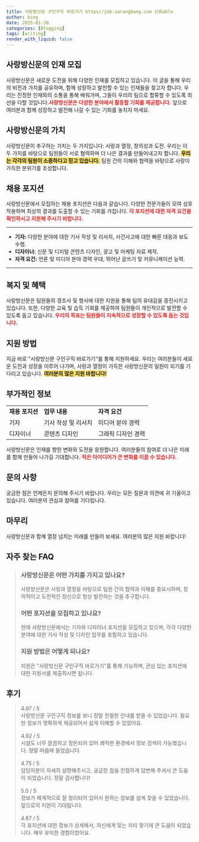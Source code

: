 ```yaml
---
title: 사랑방신문 구인구직 바로가기 https//job.sarangbang.com 신뢰able
author: bing
date: 2025-01-30
categories: [Blogging]
tags: [writing]
render_with_liquid: false
---
```



<h2 id='사랑방신문의 인재 모집'>사랑방신문의 인재 모집</h2>

<p>사랑방신문은 새로운 도전을 위해 다양한 인재를 모집하고 있습니다. 이 글을 통해 우리의 비전과 가치를 공유하며, 함께 성장하고 발전할 수 있는 인재들을 찾고자 합니다. 우리는 진정한 인재와의 소통을 통해 배워가며, 그들이 우리의 팀으로 합류할 수 있도록 최선을 다할 것입니다.<b><span style="color: #ee2323;">사랑방신문은 다양한 분야에서 활동할 기회를 제공합니다.</span></b> 앞으로 여러분과 함께 성장하고 발전해 나갈 수 있는 기회를 놓치지 마세요.</p>

<h2 id='사랑방신문의 가치'>사랑방신문의 가치</h2>

<p>사랑방신문이 추구하는 가치는 두 가지입니다: 사랑과 열정, 창의성과 도전. 우리는 이 두 가지를 바탕으로 팀원들이 서로 협력하며 더 나은 결과를 만들어내고자 합니다. <b><span style="background-color: #ffe066;">우리는 각각의 팀원이 소중하다고 믿고 있습니다.</span></b> 팀원 간의 이해와 협력을 바탕으로 사랑이 가득한 분위기를 조성합니다.</p>

<h2 id='채용 포지션'>채용 포지션</h2>

<p>사랑방신문에서 모집하는 채용 포지션은 다음과 같습니다. 다양한 전문가들이 모여 상호 작용하며 최상의 결과를 도출할 수 있는 기회를 가집니다. <b><span style="color: #ee2323;">각 포지션에 대한 자격 요건을 확인하시고 지원해 주시기 바랍니다.</span></b></p>

<hr />

<ul>
    <li><b>기자:</b> 다양한 분야에 대한 기사 작성 및 리서치, 사건사고에 대한 빠른 대응과 보도 수행.</li>
    <li><b>디자이너:</b> 신문 및 디지털 콘텐츠 디자인, 광고 및 마케팅 자료 제작.</li>
    <li><b>자격 요건:</b> 언론 및 미디어 분야 경력 우대, 뛰어난 글쓰기 및 커뮤니케이션 능력.</li>
</ul>

<hr />

<h2 id='복지 및 혜택'>복지 및 혜택</h2>

<p>사랑방신문은 팀원들의 경조사 및 행사에 대한 지원을 통해 팀의 유대감을 증진시키고 있습니다. 또한, 다양한 교육 및 습득 기회를 제공하여 팀원들이 개인적으로 발전할 수 있도록 돕고 있습니다. <b><span style="color: #ee2323;">우리의 목표는 팀원들이 지속적으로 성장할 수 있도록 돕는 것입니다.</span></b></p>

<h2 id='지원 방법'>지원 방법</h2>

<p>지금 바로 "사랑방신문 구인구직 바로가기"를 통해 지원하세요. 우리는 여러분들이 새로운 도전과 성장을 이루어 나가며, 사랑과 열정이 가득한 사랑방신문의 일원이 되기를 기다리고 있습니다. <b><span style="background-color: #ffe066;">여러분의 많은 지원 바랍니다!</span></b></p>

<h2 id='부가적인 정보'>부가적인 정보</h2>

<table>
    <tr>
        <td><b>채용 포지션</b></td>
        <td><b>업무 내용</b></td>
        <td><b>자격 요건</b></td>
    </tr>
    <tr>
        <td>기자</td>
        <td>기사 작성 및 리서치</td>
        <td>미디어 분야 경력</td>
    </tr>
    <tr>
        <td>디자이너</td>
        <td>콘텐츠 디자인</td>
        <td>그래픽 디자인 경력</td>
    </tr>
</table>

<p>사랑방신문은 인재를 향한 변화와 도전을 응원합니다. 여러분들의 참여로 더 나은 미래를 함께 만들어 나가길 기대합니다. <b><span style="color: #ee2323;">작은 아이디어가 큰 변화를 이끌 수 있습니다.</span></b></p>

<h2 id='문의 사항'>문의 사항</h2>

<p>궁금한 점은 언제든지 문의해 주시기 바랍니다. 우리는 모든 질문과 의견에 귀 기울이고 있습니다. 여러분의 관심과 참여를 기다립니다.</p>

<h2 id='마무리'>마무리</h2>

<p>사랑방신문과 함께 열정 넘치는 미래를 만들어 보세요. 여러분의 많은 지원 바랍니다!</p>


<h2 id='자주_찾는_FAQ'>자주 찾는 FAQ</h2>
<div itemscope="" itemtype="https://schema.org/FAQPage"> 
<blockquote> 
<div itemscope="" itemprop="mainEntity" itemtype="https://schema.org/Question"> 
<h3 itemprop="name">사랑방신문은 어떤 가치를 가지고 있나요?</h3> 
<div itemscope="" itemprop="acceptedAnswer" itemtype="https://schema.org/Answer"> 
<span itemprop="text"> 
<p>사랑방신문은 사랑과 열정을 바탕으로 팀원 간의 협력과 이해를 중요시하며, 창의적이고 도전적인 정신으로 항상 발전하는 것을 추구합니다.</p> 
</span> 
</div> 
</div> 

<div itemscope="" itemprop="mainEntity" itemtype="https://schema.org/Question"> 
<h3 itemprop="name">어떤 포지션을 모집하고 있나요?</h3> 
<div itemscope="" itemprop="acceptedAnswer" itemtype="https://schema.org/Answer"> 
<span itemprop="text"> 
<p>현재 사랑방신문에서는 기자와 디자이너 포지션을 모집하고 있으며, 각각 다양한 분야에 대한 기사 작성 및 디자인 업무를 포함하고 있습니다.</p> 
</span> 
</div> 
</div> 

<div itemscope="" itemprop="mainEntity" itemtype="https://schema.org/Question"> 
<h3 itemprop="name">지원 방법은 어떻게 되나요?</h3> 
<div itemscope="" itemprop="acceptedAnswer" itemtype="https://schema.org/Answer"> 
<span itemprop="text"> 
<p>지원은 "사랑방신문 구인구직 바로가기"를 통해 가능하며, 관심 있는 포지션에 대한 지원서를 제출하시면 됩니다.</p> 
</span> 
</div> 
</div> 

</blockquote> 
</div>
<h2 id='후기'>후기</h2>
<div itemscope itemtype="https://schema.org/Product">
  <blockquote>
  <div itemprop="review" itemscope itemtype="https://schema.org/Review">
      <div itemprop="reviewRating" itemscope itemtype="https://schema.org/Rating"> <span itemprop="ratingValue">4.97</span> / <span itemprop="bestRating">5</span> </div>
      <span itemprop="reviewBody">사랑방신문 구인구직 정보를 보니 정말 친절한 안내를 받을 수 있었습니다. 필요한 정보가 명확하게 제공되어서 쉽게 이해할 수 있었어요.</span>
  </div>
  <br>
  <div itemprop="review" itemscope itemtype="https://schema.org/Review">
      <div itemprop="reviewRating" itemscope itemtype="https://schema.org/Rating"> <span itemprop="ratingValue">4.92</span> / <span itemprop="bestRating">5</span> </div>
      <span itemprop="reviewBody">시설도 너무 깔끔하고 정돈되어 있어 쾌적한 환경에서 정보 검색이 가능했습니다. 정말 마음에 들었습니다.</span>
  </div>
  <br>
  <div itemprop="review" itemscope itemtype="https://schema.org/Review">
      <div itemprop="reviewRating" itemscope itemtype="https://schema.org/Rating"> <span itemprop="ratingValue">4.75</span> / <span itemprop="bestRating">5</span> </div>
      <span itemprop="reviewBody">담당자분이 자세히 설명해주시고, 궁금한 점을 친절하게 답변해 주셔서 큰 도움이 되었습니다. 정말 감사합니다!</span>
  </div>
  <br>
  <div itemprop="review" itemscope itemtype="https://schema.org/Review">
      <div itemprop="reviewRating" itemscope itemtype="https://schema.org/Rating"> <span itemprop="ratingValue">5.0</span> / <span itemprop="bestRating">5</span> </div>
      <span itemprop="reviewBody">정보가 체계적으로 잘 정리되어 있어서 원하는 정보를 쉽게 찾을 수 있었습니다. 앞으로의 지원이 기대됩니다.</span>
  </div>
  <br>
  <div itemprop="review" itemscope itemtype="https://schema.org/Review">
      <div itemprop="reviewRating" itemscope itemtype="https://schema.org/Rating"> <span itemprop="ratingValue">4.87</span> / <span itemprop="bestRating">5</span> </div>
      <span itemprop="reviewBody">각 포지션에 대한 정보가 상세해서, 자신에게 맞는 자리 찾기에 큰 도움이 되었습니다. 매우 유익한 경험이었어요.</span>
  </div>
  </blockquote>
</div>

